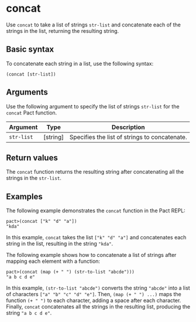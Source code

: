 # concat

Use `concat` to take a list of strings `str-list` and concatenate each of the strings in the list, returning the resulting string.

## Basic syntax

To concatenate each string in a list, use the following syntax:

```pact
(concat [str-list])
```

## Arguments

Use the following argument to specify the list of strings `str-list` for the `concat` Pact function.

| Argument | Type | Description |
| --- | --- | --- |
| `str-list` | [string] | Specifies the list of strings to concatenate. |

## Return values

The `concat` function returns the resulting string after concatenating all the strings in the `str-list`.

## Examples

The following example demonstrates the `concat` function in the Pact REPL:

```pact
pact>(concat ["k" "d" "a"])
"kda"
```

In this example, `concat` takes the list `["k" "d" "a"]` and concatenates each string in the list, resulting in the string `"kda"`.

The following example shows how to concatenate a list of strings after mapping each element with a function:

```pact
pact>(concat (map (+ " ") (str-to-list "abcde")))
"a b c d e"
```

In this example, `(str-to-list "abcde")` converts the string `"abcde"` into a list of characters `["a" "b" "c" "d" "e"]`. Then, `(map (+ " ") ...)` maps the function `(+ " ")` to each character, adding a space after each character. Finally, `concat` concatenates all the strings in the resulting list, producing the string `"a b c d e"`.
